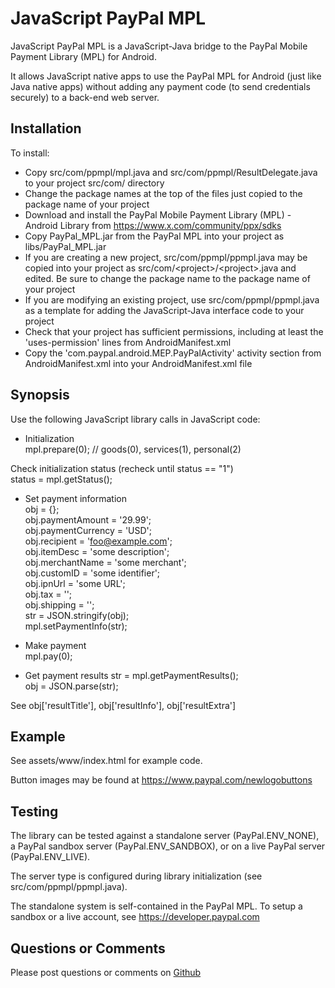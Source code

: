 # JavaScript PayPal MPL #

JavaScript PayPal MPL is a JavaScript-Java bridge to the PayPal Mobile Payment Library (MPL)
for Android.

It allows JavaScript native apps to use the PayPal MPL for Android (just like Java native apps)
without adding any payment code (to send credentials securely) to a back-end web server.


## Installation ##

To install:  
- Copy src/com/ppmpl/mpl.java and src/com/ppmpl/ResultDelegate.java to your project src/com/ directory  
- Change the package names at the top of the files just copied to the package name of your project  
- Download and install the PayPal Mobile Payment Library (MPL) - Android Library
from https://www.x.com/community/ppx/sdks  
- Copy PayPal_MPL.jar from the PayPal MPL into your project as libs/PayPal_MPL.jar  
- If you are creating a new project, src/com/ppmpl/ppmpl.java may be copied into your
project as src/com/&lt;project&gt;/&lt;project&gt;.java  and edited. 
Be sure to change the package name to the package name of your project  
- If you are modifying an existing project, use src/com/ppmpl/ppmpl.java as a template
for adding the JavaScript-Java interface code to your project  
- Check that your project has sufficient permissions, including at least the 'uses-permission' lines from AndroidManifest.xml  
- Copy the 'com.paypal.android.MEP.PayPalActivity' activity section from AndroidManifest.xml into your AndroidManifest.xml file


## Synopsis ##

Use the following JavaScript library calls in JavaScript code:

* Initialization  
mpl.prepare(0);  // goods(0), services(1), personal(2)

Check initialization status (recheck until status == "1")  
status = mpl.getStatus();

* Set payment information  
obj = {};  
obj.paymentAmount = '29.99';  
obj.paymentCurrency = 'USD';  
obj.recipient = 'foo@example.com';  
obj.itemDesc = 'some description';  
obj.merchantName = 'some merchant';  
obj.customID = 'some identifier';  
obj.ipnUrl = 'some URL';  
obj.tax = '';  
obj.shipping = '';  
str = JSON.stringify(obj);  
mpl.setPaymentInfo(str);  

* Make payment  
mpl.pay(0);

* Get payment results
str = mpl.getPaymentResults();  
obj = JSON.parse(str);

See obj['resultTitle'], obj['resultInfo'], obj['resultExtra']  

## Example ##

See assets/www/index.html for example code.

Button images may be found at https://www.paypal.com/newlogobuttons  


## Testing ##

The library can be tested against a standalone server (PayPal.ENV_NONE), 
a PayPal sandbox server (PayPal.ENV_SANDBOX), or on a live PayPal server (PayPal.ENV_LIVE).

The server type is configured during library initialization (see src/com/ppmpl/ppmpl.java).

The standalone system is self-contained in the PayPal MPL. To setup a sandbox or a live account,
see https://developer.paypal.com  


## Questions or Comments ##

Please post questions or comments on <a href="http://github.com/carlst/ppmpl/issues">Github</a>
